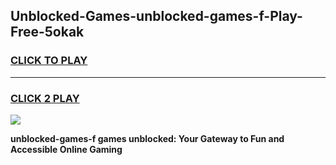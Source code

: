 
## Unblocked-Games-unblocked-games-f-Play-Free-5okak
<h3>
<a href="https://premium76.site?title=unblocked-games-f&ref=17A">CLICK TO PLAY</a></h3>
<hr>

<h3>
<a href="https://premium76.site?title=unblocked-games-f&ref=17A">CLICK 2 PLAY</a>
  
</h3>

<a href="https://premium76.site?title=unblocked-games-f&ref=17A"><img src="https://clearcache.store/games.png"></a>


**unblocked-games-f games unblocked: Your Gateway to Fun and Accessible Online Gaming**

